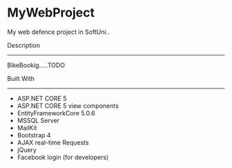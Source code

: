 # MyWebProject
My web defence project in SoftUni..



Description
___________________________________________
BikeBookig.....TODO



Built With
___________________________________________

* ASP.NET CORE 5
* ASP.NET CORE 5 view components
* EntityFrameworkCore 5.0.6
* MSSQL Server
* MailKit
* Bootstrap 4
* AJAX real-time Requests
* jQuery
* Facebook login (for developers)


